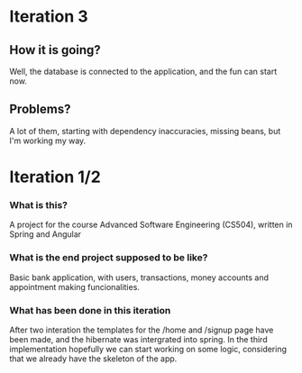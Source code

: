 # Iteration 3

## How it is going?

Well, the database is connected to the application, and the fun can start now.

## Problems?

A lot of them, starting with dependency inaccuracies, missing beans, but I'm working my way.


# Iteration 1/2

### What is this?

A project for the course Advanced Software Engineering (CS504), written in Spring and Angular

### What is the end project supposed to be like?

Basic bank application, with users, transactions, money accounts and appointment making funcionalities.

### What has been done in this iteration

After two interation the templates for the /home and /signup page have been made, and the hibernate was intergrated into spring.
In the third implementation hopefully we can start working on some logic, considering that we already have the skeleton of the app.

